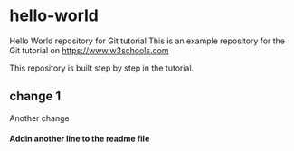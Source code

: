 # hello-world
Hello World repository for Git tutorial
This is an example repository for the Git tutorial on https://www.w3schools.com

This repository is built step by step in the tutorial.
## change 1
Another change

#### Addin another line to the readme file

